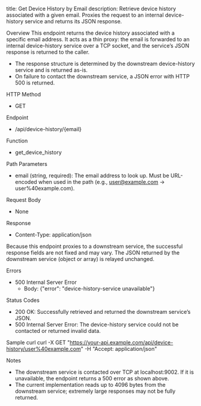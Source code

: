 title: Get Device History by Email
description: Retrieve device history associated with a given email. Proxies the request to an internal device-history service and returns its JSON response.

Overview
This endpoint returns the device history associated with a specific email address. It acts as a thin proxy: the email is forwarded to an internal device-history service over a TCP socket, and the service’s JSON response is returned to the caller.

- The response structure is determined by the downstream device-history service and is returned as-is.
- On failure to contact the downstream service, a JSON error with HTTP 500 is returned.

HTTP Method
- GET

Endpoint
- /api/device-history/{email}

Function
- get_device_history

Path Parameters
- email (string, required): The email address to look up. Must be URL-encoded when used in the path (e.g., user@example.com → user%40example.com).

Request Body
- None

Response
- Content-Type: application/json

Because this endpoint proxies to a downstream service, the successful response fields are not fixed and may vary. The JSON returned by the downstream service (object or array) is relayed unchanged.

Errors
- 500 Internal Server Error
  - Body: {"error": "device-history-service unavailable"}

Status Codes
- 200 OK: Successfully retrieved and returned the downstream service’s JSON.
- 500 Internal Server Error: The device-history service could not be contacted or returned invalid data.

Sample curl
curl -X GET "https://your-api.example.com/api/device-history/user%40example.com" -H "Accept: application/json"

Notes
- The downstream service is contacted over TCP at localhost:9002. If it is unavailable, the endpoint returns a 500 error as shown above.
- The current implementation reads up to 4096 bytes from the downstream service; extremely large responses may not be fully returned.